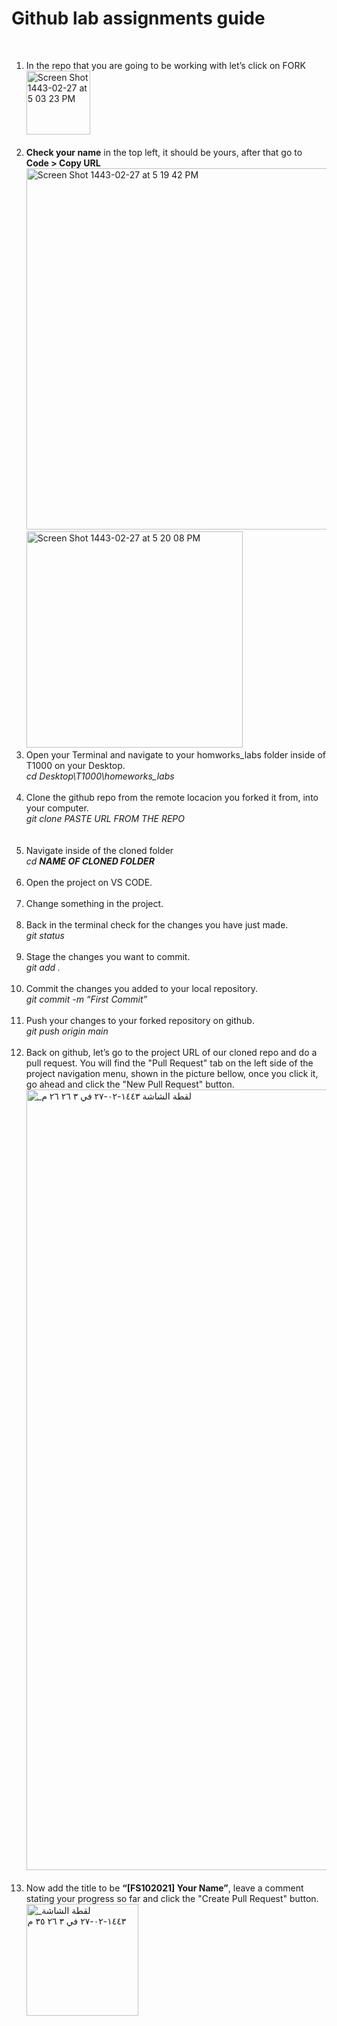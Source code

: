 <h1>
Github lab assignments guide
</h1>
<br>
<ol>
  <li>In the repo that you are going to be working with let’s click on FORK
    <br>
<img width="102" alt="Screen Shot 1443-02-27 at 5 03 23 PM" src="https://user-images.githubusercontent.com/63668672/135865423-d1f70715-f2e8-415f-9afb-8752049492f0.png"></li>

<br>
<li><strong>Check your name</strong> in the top left, it should be yours, after that go to <strong>Code > Copy URL</strong>
  <br>
<img width="578" alt="Screen Shot 1443-02-27 at 5 19 42 PM" src="https://user-images.githubusercontent.com/63668672/135868068-c1f5af71-33e0-4be9-a209-857a2ff9e3fa.png">

<br>
<img width="346" alt="Screen Shot 1443-02-27 at 5 20 08 PM" src="https://user-images.githubusercontent.com/63668672/135868137-3dedaa4f-3cbd-453d-a02d-31877fc749a3.png"></li>
  
<li>Open your Terminal and navigate to your homworks_labs folder inside of T1000 on your Desktop.
  <br>
<em>cd Desktop\T1000\homeworks_labs</em></li>
<br>
  
<li>Clone the github repo from the remote locacion you forked it from, into your computer.
<br>
<em>git clone PASTE URL FROM THE REPO</em></li>
<br>

<br>

<li>Navigate inside of the cloned folder
<br>
<em>cd <strong>NAME OF CLONED FOLDER</strong></em> </li>
<br>

 <li>Open the project on VS CODE.</li>

  <br>
<li>Change something in the project.</li>

  <br>
<li>Back in the terminal check for the changes you have just made.
<br>
  <em>git status</em></li>
<br>
  <li>Stage the changes you want to commit.
<br>
  <em>git add .</em></li>

<br>
  <li>Commit the changes you added to your local repository.
<br>
  <em>git commit -m “First Commit”</em></li>
<br>
  
  <li>Push your changes to your forked repository on github.
<br>
  <em>git push origin main</em></li>
<br>
    <li>Back on github, let’s go to the project URL of our cloned repo and do a pull request. You will find the "Pull Request" tab on the left side of the project navigation menu, shown in the picture bellow, once you click it, go ahead and click the "New Pull Request" button.
  <br>
<img width="1249" alt="_لقطة الشاشة ١٤٤٣-٠٢-٢٧ في ٣ ٢٦ ٢٦ م" src="https://user-images.githubusercontent.com/63668672/135867623-43aa65f9-6c5a-41d6-b463-4b1f6fdfae61.png">
  </li>

  <br>

  <li>Now add the title to be <strong>“[FS102021]  Your Name”</strong>, leave a comment stating your progress so far and click the "Create Pull Request" button.
  <br> 
<img width="179" alt="_لقطة الشاشة ١٤٤٣-٠٢-٢٧ في ٣ ٢٦ ٣٥ م" src="https://user-images.githubusercontent.com/63668672/135867567-95e9c124-516b-492b-a45e-1ba573a9bdef.png"></li>

</ol>
